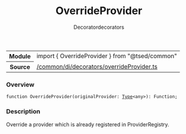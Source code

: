 
<header class="symbol-info-header"><h1 id="overrideprovider">OverrideProvider</h1><label class="symbol-info-type-label decorator">Decorator</label><label class="api-type-label decorators" title="decorators">decorators</label></header>
<!-- summary -->
<section class="symbol-info"><table class="is-full-width"><tbody><tr><th>Module</th><td><div class="lang-typescript"><span class="token keyword">import</span> { OverrideProvider }&nbsp;<span class="token keyword">from</span>&nbsp;<span class="token string">"@tsed/common"</span></div></td></tr><tr><th>Source</th><td><a href="https://github.com/Romakita/ts-express-decorators/blob/v4.17.6/src//common/di/decorators/overrideProvider.ts#L0-L0">/common/di/decorators/overrideProvider.ts</a></td></tr></tbody></table></section>
<!-- overview -->


### Overview


<pre><code class="typescript-lang ">function <span class="token function">OverrideProvider</span><span class="token punctuation">(</span>originalProvider<span class="token punctuation">:</span> <a href="#api/core/type"><span class="token">Type</span></a><<span class="token keyword">any</span>><span class="token punctuation">)</span><span class="token punctuation">:</span> Function<span class="token punctuation">;</span></code></pre>


<!-- Parameters -->

<!-- Description -->


### Description

Override a provider which is already registered in ProviderRegistry.

<!-- Members -->

